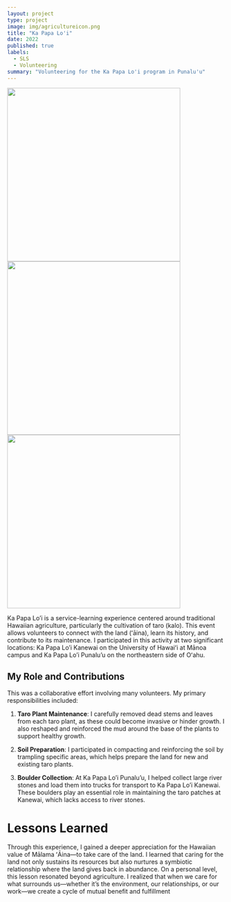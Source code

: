 ```yaml
---
layout: project
type: project
image: img/agricultureicon.png
title: "Ka Papa Lo'i"
date: 2022
published: true
labels:
  - SLS
  - Volunteering
summary: "Volunteering for the Ka Papa Lo'i program in Punalu'u"
---
```


<div class="text-center p-4">
<img width="400px" src="../img/loi1.png" class="img-thumbnail">
<img width="400px" src="../img/loi2.png" class="img-thumbnail">
<img width="400px" src="../img/loi3.png" class="img-thumbnail">
</div>

Ka Papa Lo’i is a service-learning experience centered around traditional Hawaiian agriculture, particularly the cultivation of taro (kalo). This event allows volunteers to connect with the land (ʻāina), learn its history, and contribute to its maintenance. I participated in this activity at two significant locations: Ka Papa Lo’i Kanewai on the University of Hawaiʻi at Mānoa campus and Ka Papa Lo’i Punalu’u on the northeastern side of Oʻahu.

## My Role and Contributions

This was a collaborative effort involving many volunteers. My primary responsibilities included:

1. <strong>Taro Plant Maintenance</strong>: I carefully removed dead stems and leaves from each taro plant, as these could become invasive or hinder growth.
I also reshaped and reinforced the mud around the base of the plants to support healthy growth.

2. <strong>Soil Preparation</strong>: I participated in compacting and reinforcing the soil by trampling specific areas, which helps prepare the land for new and existing taro plants.

3. <strong>Boulder Collection</strong>: At Ka Papa Lo’i Punalu’u, I helped collect large river stones and load them into trucks for transport to Ka Papa Lo’i Kanewai. These boulders play an essential role in maintaining the taro patches at Kanewai, which lacks access to river stones.

# Lessons Learned
Through this experience, I gained a deeper appreciation for the Hawaiian value of Mālama ʻĀina—to take care of the land. I learned that caring for the land not only sustains its resources but also nurtures a symbiotic relationship where the land gives back in abundance.
On a personal level, this lesson resonated beyond agriculture. I realized that when we care for what surrounds us—whether it’s the environment, our relationships, or our work—we create a cycle of mutual benefit and fulfillment

